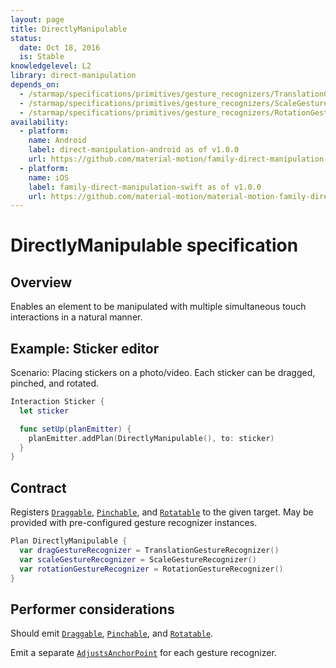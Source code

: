 ```yaml
---
layout: page
title: DirectlyManipulable
status:
  date: Oct 18, 2016
  is: Stable
knowledgelevel: L2
library: direct-manipulation
depends_on:
  - /starmap/specifications/primitives/gesture_recognizers/TranslationGestureRecognizer
  - /starmap/specifications/primitives/gesture_recognizers/ScaleGestureRecognizer
  - /starmap/specifications/primitives/gesture_recognizers/RotationGestureRecognizer
availability:
  - platform:
    name: Android
    label: direct-manipulation-android as of v1.0.0
    url: https://github.com/material-motion/family-direct-manipulation-android/releases/tag/1.0.0
  - platform:
    name: iOS
    label: family-direct-manipulation-swift as of v1.0.0
    url: https://github.com/material-motion/material-motion-family-direct-manipulation-swift/releases/tag/v1.0.0
---
```


# DirectlyManipulable specification

## Overview

Enables an element to be manipulated with multiple simultaneous touch interactions in a natural manner.

## Example: Sticker editor

Scenario: Placing stickers on a photo/video. Each sticker can be dragged, pinched, and rotated.

```swift
Interaction Sticker {
  let sticker

  func setUp(planEmitter) {
    planEmitter.addPlan(DirectlyManipulable(), to: sticker)
  }
}
```

## Contract

Registers [`Draggable`](Draggable), [`Pinchable`](Pinchable), and [`Rotatable`](Rotatable) to the given target. May be provided with pre-configured gesture recognizer instances.

```swift
Plan DirectlyManipulable {
  var dragGestureRecognizer = TranslationGestureRecognizer()
  var scaleGestureRecognizer = ScaleGestureRecognizer()
  var rotationGestureRecognizer = RotationGestureRecognizer()
}
```

## Performer considerations

Should emit [`Draggable`](Draggable), [`Pinchable`](Pinchable), and [`Rotatable`](Rotatable).

Emit a separate [`AdjustsAnchorPoint`](AdjustsAnchorPoint) for each gesture recognizer.
